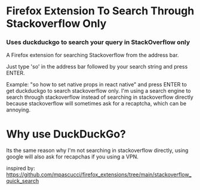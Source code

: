 # Firefox Extension To Search Through Stackoverflow Only
### Uses duckduckgo to search your query in StackOverflow only

A Firefox extension for searching Stackoverflow from the address bar.

Just type 'so' in the address bar followed by your search string and press ENTER.

Example: "so how to set native props in react native" and press ENTER to get duckduckgo to search stackoverflow only.
I'm using a search engine to search through stackoverflow instead of searching in stackoverflow directly because stackoverflow will sometimes 
ask for a recaptcha, which can be annoying. 

# Why use DuckDuckGo?
Its the same reason why I'm not searching in stackoverflow directly, using google will also ask for recapchas 
if you using a VPN.

inspired by: https://github.com/mpascucci/firefox_extensions/tree/main/stackoverflow_quick_search
